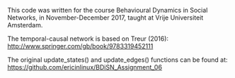 This code was written for the course Behavioural Dynamics in Social Networks, in November-December 2017, taught at Vrije Universiteit Amsterdam.

The temporal-causal network is based on Treur (2016): http://www.springer.com/gb/book/9783319452111

The original update_states() and update_edges() functions can be found at: https://github.com/ericinlinux/BDiSN_Assignment_06
